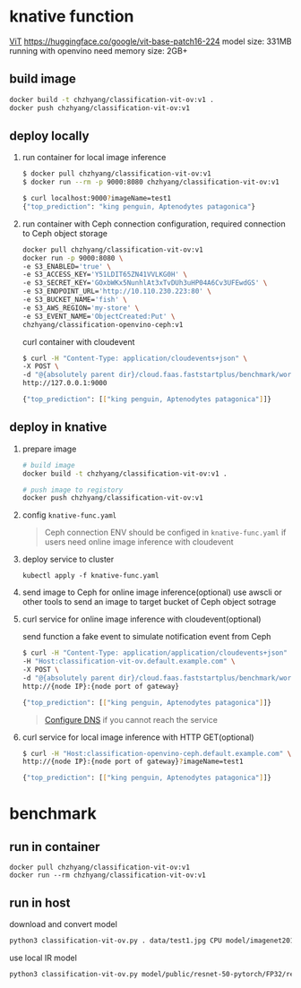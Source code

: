 
# knative function
[ViT](https://huggingface.co/docs/transformers/model_doc/vit)
https://huggingface.co/google/vit-base-patch16-224
model size: 331MB
running with openvino need memory size: 2GB+
## build image
```bash
docker build -t chzhyang/classification-vit-ov:v1 .
docker push chzhyang/classification-vit-ov:v1
```
## deploy locally
1. run container for local image inference
    ```bash
    $ docker pull chzhyang/classification-vit-ov:v1
    $ docker run --rm -p 9000:8080 chzhyang/classification-vit-ov:v1
    ```

    ```bash
    $ curl localhost:9000?imageName=test1
    {"top_prediction": "king penguin, Aptenodytes patagonica"}
    ```
2. run container with Ceph connection configuration, required connection to Ceph object storage

    ```bash
    docker pull chzhyang/classification-vit-ov:v1
    docker run -p 9000:8080 \
    -e S3_ENABLED='true' \
    -e S3_ACCESS_KEY='Y51LDIT65ZN41VVLKG0H' \
    -e S3_SECRET_KEY='GOxbWKx5NunhlAt3xTvDUh3uHP04A6Cv3UFEwdGS' \
    -e S3_ENDPOINT_URL='http://10.110.230.223:80' \
    -e S3_BUCKET_NAME='fish' \
    -e S3_AWS_REGION='my-store' \
    -e S3_EVENT_NAME='ObjectCreated:Put' \
    chzhyang/classification-openvino-ceph:v1
    ```

    curl container with cloudevent

    ```bash
    $ curl -H "Content-Type: application/cloudevents+json" \
    -X POST \
    -d "@{absolutely parent dir}/cloud.faas.faststartplus/benchmark/workload/openvino-image-recognition/test/event.json" \
    http://127.0.0.1:9000

    {"top_prediction": [["king penguin, Aptenodytes patagonica"]]}
    ```
## deploy in knative
1. prepare image

    ```bash
    # build image
    docker build -t chzhyang/classification-vit-ov:v1 .

    # push image to registory
    docker push chzhyang/classification-vit-ov:v1
    ```
2. config `knative-func.yaml`
    > Ceph connection ENV should be configed in `knative-func.yaml` if users need online image inference with cloudevent

3. deploy service to cluster

    `kubectl apply -f knative-func.yaml`

4. send image to Ceph for online image inference(optional)
    use awscli or other tools to send an image to target bucket of Ceph object sotrage

5. curl service for online image inference with cloudevent(optional)

    send function a fake event to simulate notification event from Ceph

    ```bash
    $ curl -H "Content-Type: application/application/cloudevents+json" \
    -H "Host:classification-vit-ov.default.example.com" \
    -X POST \
    -d "@{absolutely parent dir}/cloud.faas.faststartplus/benchmark/workload/openvino-image-recognition/test/event.json" \
    http://{node IP}:{node port of gateway}

    {"top_prediction": [["king penguin, Aptenodytes patagonica"]]}
    ```

    > [Configure DNS](https://knative.dev/docs/install/yaml-install/serving/install-serving-with-yaml/#configure-dns) if you cannot reach the service

6. curl service for local image inference with HTTP GET(optional)

    ```bash
    $ curl -H "Host:classification-openvino-ceph.default.example.com" \
    http://{node IP}:{node port of gateway}?imageName=test1

    {"top_prediction": [["king penguin, Aptenodytes patagonica"]]}
    ```

# benchmark 
## run in container

```
docker pull chzhyang/classification-vit-ov:v1
docker run --rm chzhyang/classification-vit-ov:v1
```

## run in host

download and convert model
```bash
python3 classification-vit-ov.py . data/test1.jpg CPU model/imagenet2012.json 100 true resnet-50-pytorch FP32
```

use local IR model
```bash
python3 classification-vit-ov.py model/public/resnet-50-pytorch/FP32/resnet-50-pytorch.xml data/test1.jpg CPU model/imagenet2012.json 100 false resnet-50-pytorch FP32
```
